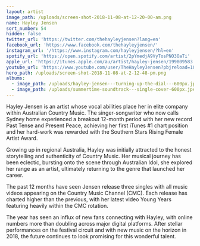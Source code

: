 ```yaml
---
layout: artist
image_path: /uploads/screen-shot-2018-11-08-at-12-20-00-am.png
name: Hayley Jensen
sort_number: 54
hidden: false
twitter_url: 'https://twitter.com/thehayleyjensen?lang=en'
facebook_url: 'https://www.facebook.com/thehayleyjensen/'
instagram_url: '/https://www.instagram.com/hayleyjensen/?hl=en'
spotify_url: 'https://open.spotify.com/artist/2pYmedjA9VyTosPNO3OaTi'
apple_url: 'https://itunes.apple.com/au/artist/hayley-jensen/199809583'
youtube_url: 'https://www.youtube.com/user/TheHayleyJensen?pbjreload=10'
hero_path: /uploads/screen-shot-2018-11-08-at-2-12-48-pm.png
albums:
  - image_path: /uploads/hayley-jensen---turning-up-the-dial---600px.jpeg
  - image_path: /uploads/summertime-soundtrack---single-cover-600px.jpeg
---
```


Hayley Jensen is an artist whose vocal abilities place her in elite company within Australian Country Music. The singer-songwriter who now calls Sydney home experienced a breakout 12-month period with her new record Past Tense and Present Peace, achieving her first iTunes #1 chart position and her hard-work was rewarded with the Southern Stars Rising Female Artist Award.

Growing up in regional Australia, Hayley was initially attracted to the honest storytelling and authenticity of Country Music. Her musical journey has been eclectic, bursting onto the scene through Australian Idol, she explored her range as an artist, ultimately returning to the genre that launched her career.

The past 12 months have seen Jensen release three singles with all music videos appearing on the Country Music Channel (CMC). Each release has charted higher than the previous, with her latest video Young Years featuring heavily within the CMC rotation.

The year has seen an influx of new fans connecting with Hayley, with online numbers more than doubling across major digital platforms. After stellar performances on the festival circuit and with new music on the horizon in 2018, the future continues to look promising for this wonderful talent.
